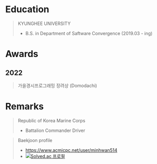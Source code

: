 # Education
> KYUNGHEE UNIVERSITY
> + B.S. in Department of Saftware Convergence (2019.03 - ing)

# Awards
## 2022
> 가을경시프로그래밍 장려상 (Domodachi)

# Remarks
> Republic of Korea Marine Corps
> + Battalion Commander Driver

> Baekjoon profile
> + https://www.acmicpc.net/user/minhwan514
> + [![Solved.ac 프로필](http://mazassumnida.wtf/api/v2/generate_badge?boj=minhwan514)](https://solved.ac/minhwan514)
